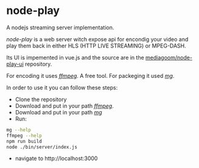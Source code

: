 # node-play

A nodejs streaming server implementation.

*node-play* is a web server witch expose api for encondig your video and play them back in either HLS (HTTP LIVE STREAMING) or MPEG-DASH.

Its UI is impemented in vue.js and the source are in the [mediagoom/node-play-ui](https://github.com/mediagoom/node-play-ui) repository.

For encoding it uses [*ffmpeg*](https://ffmpeg.org/download.html). A free tool.
For packeging it used [*mg*](https://github.com/mediagoom/mg).

In order to use it you can follow these steps:

- Clone the repository
- Download and put in your path [*ffmpeg*](https://ffmpeg.org/download.html).
- Download and put in your path [*mg*](http://mediagoom.com/download)
- Run: 
```bash
mg --help
ffmpeg --help
npm run build
node ./bin/server/index.js
```
- navigate to http://localhost:3000


